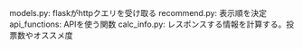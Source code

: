 models.py: flaskがhttpクエリを受け取る
recommend.py: 表示順を決定
api_functions: APIを使う関数
calc_info.py: レスポンスする情報を計算する。投票数やオススメ度
